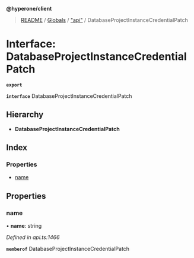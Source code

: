 **@hyperone/client**

> [README](../README.md) / [Globals](../globals.md) / ["api"](../modules/_api_.md) / DatabaseProjectInstanceCredentialPatch

# Interface: DatabaseProjectInstanceCredentialPatch

**`export`** 

**`interface`** DatabaseProjectInstanceCredentialPatch

## Hierarchy

* **DatabaseProjectInstanceCredentialPatch**

## Index

### Properties

* [name](_api_.databaseprojectinstancecredentialpatch.md#name)

## Properties

### name

•  **name**: string

*Defined in api.ts:1466*

**`memberof`** DatabaseProjectInstanceCredentialPatch
